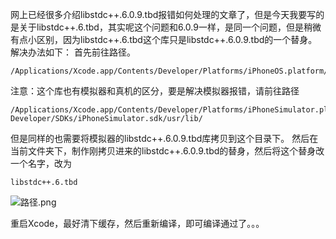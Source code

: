 网上已经很多介绍libstdc++.6.0.9.tbd报错如何处理的文章了，但是今天我要写的是关于libstdc++.6.tbd，其实呢这个问题和6.0.9一样，是同一个问题，但是稍微有点小区别，因为libstdc++.6.tbd这个库只是libstdc++.6.0.9.tbd的一个替身。
解决办法如下：
首先前往路径。

    /Applications/Xcode.app/Contents/Developer/Platforms/iPhoneOS.platform/Developer/SDKs/iPhoneOS.sdk/usr/lib/

注意：这个库也有模拟器和真机的区分，要是解决模拟器报错，请前往路径

    /Applications/Xcode.app/Contents/Developer/Platforms/iPhoneSimulator.platform⁩/⁨Developer⁩/⁨SDKs⁩/⁨iPhoneSimulator.sdk⁩/⁨usr/lib/

但是同样的也需要将模拟器的libstdc++.6.0.9.tbd库拷贝到这个目录下。
然后在当前文件夹下，制作刚拷贝进来的libstdc++.6.0.9.tbd的替身，然后将这个替身改一个名字，改为

    libstdc++.6.tbd

![路径.png](https://upload-images.jianshu.io/upload_images/1613923-923aacb58c4cf1b5.png?imageMogr2/auto-orient/strip%7CimageView2/2/w/1240)


重启Xcode，最好清下缓存，然后重新编译，即可编译通过了。。。


